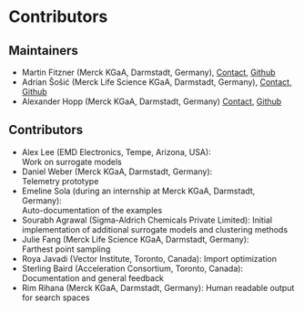 # Contributors

## Maintainers
- Martin Fitzner (Merck KGaA, Darmstadt, Germany), [Contact](mailto:martin.fitzner@merckgroup.com), [Github](https://github.com/Scienfitz)
- Adrian Šošić (Merck Life Science KGaA, Darmstadt, Germany), [Contact](mailto:adrian.sosic@merckgroup.com), [Github](https://github.com/AdrianSosic)
- Alexander Hopp (Merck KGaA, Darmstadt, Germany) [Contact](mailto:alexander.hopp@merckgroup.com), [Github](https://github.com/AVHopp)

## Contributors
- Alex Lee (EMD Electronics, Tempe, Arizona, USA):  
  Work on surrogate models
- Daniel Weber (Merck KGaA, Darmstadt, Germany):  
  Telemetry prototype
- Emeline Sola (during an internship at Merck KGaA, Darmstadt, Germany):  
  Auto-documentation of the examples
- Sourabh Agrawal (Sigma-Aldrich Chemicals Private Limited):
  Initial implementation of additional surrogate models and clustering methods
- Julie Fang (Merck Life Science KGaA, Darmstadt, Germany):  
  Farthest point sampling
- Roya Javadi (Vector Institute, Toronto, Canada):
  Import optimization
- Sterling Baird (Acceleration Consortium, Toronto, Canada):
  Documentation and general feedback
- Rim Rihana (Merck KGaA, Darmstadt, Germany):
  Human readable output for search spaces
